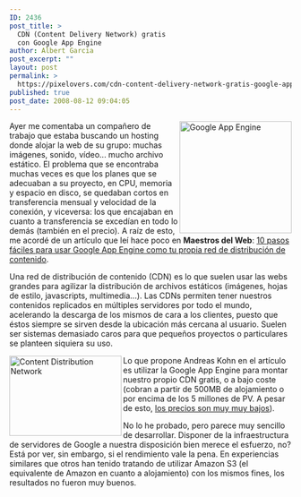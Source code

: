 ```yaml
---
ID: 2436
post_title: >
  CDN (Content Delivery Network) gratis
  con Google App Engine
author: Albert Garcia
post_excerpt: ""
layout: post
permalink: >
  https://pixelovers.com/cdn-content-delivery-network-gratis-google-app-engine-118134/
published: true
post_date: 2008-08-12 09:04:05
---
```

<img title="Google App Engine" src="/app/uploads/sites/7/2008/08/118134-85768.jpg" alt="Google App Engine" width="200" height="200" align="right" />Ayer me comentaba un compañero de trabajo que estaba buscando un hosting donde alojar la web de su grupo: muchas imágenes, sonido, vídeo... mucho archivo estático. El problema que se encontraba muchas veces es que los planes que se adecuaban a su proyecto, en CPU, memoria y espacio en disco, se quedaban cortos en transferencia mensual y velocidad de la conexión, y viceversa: los que encajaban en cuanto a transferencia se excedían en todo lo demás (también en el precio). A raíz de esto, me acordé de un artículo que leí hace poco en <strong>Maestros del Web</strong>: <a href="http://www.maestrosdelweb.com/editorial/diez-pasos-faciles-para-usar-google-app-engine-como-tu-propia-red-de-distribucion-de-contenido/">10 pasos fáciles para usar Google App Engine como tu propia red de distribución de contenido</a>.

<!--more-->Una red de distribución de contenido (CDN) es lo que suelen usar las webs grandes para agilizar la distribución de archivos estáticos (imágenes, hojas de estilo, javascripts, multimedia...). Las CDNs permiten tener nuestros contenidos replicados en múltiples servidores por todo el mundo, acelerando la descarga de los mismos de cara a los clientes, puesto que éstos siempre se sirven desde la ubicación más cercana al usuario. Suelen ser sistemas demasiado caros para que pequeños proyectos o particulares se planteen siquiera su uso.

<img title="Content Distribution Network" src="/app/uploads/sites/7/2008/08/118134-85769.jpg" alt="Content Distribution Network" width="200" height="143" align="left" />Lo que propone Andreas Kohn en el artículo es utilizar la Google App Engine para montar nuestro propio CDN gratis, o a bajo coste (cobran a partir de 500MB de alojamiento o por encima de los 5 millones de PV. A pesar de esto, <a href="http://googleappengine.blogspot.com/2008/05/announcing-open-signups-expected.html">los precios son muy muy bajos</a>).

No lo he probado, pero parece muy sencillo de desarrollar. Disponer de la infraestructura de servidores de Google a nuestra disposición bien merece el esfuerzo, no? Está por ver, sin embargo, si el rendimiento vale la pena. En experiencias similares que otros han tenido tratando de utilizar Amazon S3 (el equivalente de Amazon en cuanto a alojamiento) con los mismos fines, los resultados no fueron muy buenos.